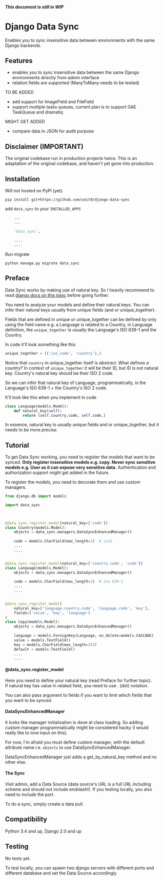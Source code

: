 ##### This document is still in WIP
# Django Data Sync

Enables you to sync insensitive data between environments with the same
Django backends.

## Features

- enables you to sync insensitive data between the same Django environments 
    directly from admin interface
- relation fields are supported (ManyToMany needs to be tested)

TO BE ADDED

- add support for ImageField and FileField
- support multiple tasks queues, current plan is to support GAE TaskQueue and dramatiq

MIGHT GET ADDED

- compare data in JSON for audit purpose

## Disclaimer (IMPORTANT)

The original codebase run in production projects twice.
This is an adaptation of the original codebase, and haven't yet gone
into production.

## Installation

Will not hosted on PyPI (yet).

    pip install git+https://github.com/unit9/django-data-sync
   

add `data_sync` to your `INSTALLED_APPS`

```python
    ...
    ...
    
    'data_sync',
    
    ....
    ....
```
 

Run migrate
```text
python manage.py migrate data_sync
```
    
## Preface

Data Sync works by making use of natural key.
So I heavily recommend to read [django docs on this topic](https://docs.djangoproject.com/en/2.1/topics/serialization/#natural-keys) before going further.

You need to analyze your models and define their natural keys.
You can infer their natural keys usually from unique fields (and or unique_together).

Fields that are defined in unique or unique_together can be defined by only using the field name 
e.g. a Language is related to a Country, in Language definition, 
the `unique_together` is usually the Language's ISO 639-1 and the Country.

In code it'll look something like this

```python
unique_together = (('iso_code', 'country'),)
```

Notice that `country` in unique_together itself is _abstract_.
What defines _a country_?
In context of `unique_together` it will be their ID, but ID is not natural key.
Country's natural key should be their ISO 2 code.

So we can infer that natural key of Language, programmatically, is 
the Language's ISO 639-1 + the Country's ISO 2 code.

It'll look like this when you implement in code
```python
class Language(models.Model):
    def natural_key(self):
        return (self.country.code, self.code,)
```

In essence, natural key is usually unique fields and or unique_together,
but it needs to be more _precise_.

## Tutorial

To get Data Sync working, you need to register the models that want to be 
synced.
**Only register insensitive models e.g. copy. Never sync sensitive 
models e.g. User as it can expose very sensitive data**.
Authentication and authorization support might get added in the future.

To register the models, you need to decorate them and use custom managers.

```python
from django.db import models

import data_sync
    
    

@data_sync.register_model(natural_key=['code'])
class Country(models.Model):
    objects = data_sync.managers.DataSyncEnhancedManager()
    
    code = models.CharField(max_length=2)  # iso2
    ....
    ....


@data_sync.register_model(natural_key=['country.code', 'code'])
class Language(models.Model):
    objects = data_sync.managers.DataSyncEnhancedManager()
    
    code = models.CharField(max_length=2)  # iso 639-1
    ....
    ....


@data_sync.register_model(
    natural_key=['language.country.code', 'language.code', 'key'],
    fields=('value', 'key', 'language')
)
class Copy(models.Model):
    objects = data_sync.managers.DataSyncEnhancedManager()
    
    language = models.ForeignKey(Language, on_delete=models.CASCADE)
    value = models.TextField()
    key = models.CharField(max_length=255)
    default = models.TextField()
    ....
    ....
```

#### @data_sync.register_model

Here you need to define your natural key (read Preface for further topic).  
If natural key has value in related field, you need to use . (dot) notation.

You can also pass argument to fields if you want to limit which fields
that you want to be synced.

#### DataSyncEnhancedManager

It looks like manager initialization is done at class loading.
So adding custom manager programmatically might be considered hacky 
(I would really like to love input on this).

For now, I'm afraid you must define custom manager, with the default 
attribute name i.e. `objects` to use DataSyncEnhancedManager.

DataSyncEnhancedManager just adds a get_by_natural_key method and no other else.


#### The Sync
Visit admin, add a Data Source (data source's URL is a full URL including 
scheme and should not include endslash!).
If you testing locally, you also need to include the port.

To do a sync, simply create a data pull.

## Compatibility

Python 3.4 and up, Django 2.0 and up

## Testing

No tests yet.

To test locally, you can spawn two django servers with different ports and 
different database and set the Data Source accordingly.
